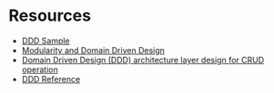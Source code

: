 # Resources

* [DDD Sample](http://dddsample.sourceforge.net/characterization.html)
* [Modularity and Domain Driven Design](http://www.slideshare.net/aca_it/modularity-ddd)
* [Domain Driven Design (DDD) architecture layer design for CRUD operation](http://www.pinfaq.com/1478/domain-driven-design-architecture-layer-design-operation)
* [DDD Reference](http://domainlanguage.com/ddd/patterns/DDD_Reference_2011-01-31.pdf)
